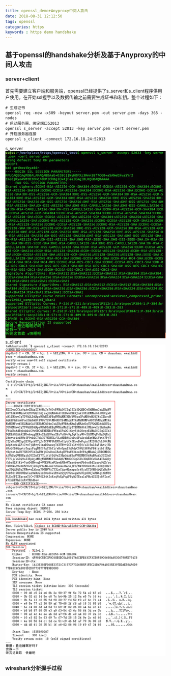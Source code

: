 ```yaml
---
title: openssl_demo+Anyproxy中间人攻击
date: 2018-08-31 12:12:50
tags: openssl
categories: https
keywords : https demo handshake
---
```

## 基于openssl的handshake分析及基于Anyproxy的中间人攻击
### server+client
首先需要建立客户端和服务端，openssl已经提供了s_server和s_client程序供用户使用。在开始ssl握手以及数据传输之前需要生成证书和私钥。整个过程如下：
```
# 生成证书
openssl req -new -x509 -keyout server.pem -out server.pem -days 365 -nodes
# 启动服务器，绑定端口52013
openssl s_server -accept 52013 -key server.pem -cert server.pem
# 开启服务器连接
openssl s_client -connect 172.16.18.24:52013

```
s_server
![openssl_demo_server](Img/openssl_demo_server.png)
s_client
![openssl_demo_client](Img/openssl_demo_client.png)
### wireshark分析握手过程

